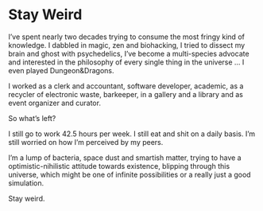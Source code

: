 # Stay Weird

I’ve spent nearly two decades trying to consume the most fringy kind of knowledge. I dabbled in magic, zen and biohacking, I tried to dissect my brain and ghost with psychedelics, I’ve become a multi-species advocate and interested in the philosophy of every single thing in the universe … I even played Dungeon&Dragons.

I worked as a clerk and accountant, software developer, academic, as a recycler of electronic waste, barkeeper, in a gallery and a library and as event organizer and curator.

So what’s left?

I still go to work 42.5 hours per week. I still eat and shit on a daily basis. I’m still worried on how I’m perceived by my peers.

I’m a lump of bacteria, space dust and smartish matter, trying to have a optimistic-nihilistic attitude towards existence, blipping through this universe, which might be one of infinite possibilities or a really just a good simulation.

Stay weird.